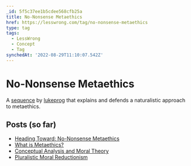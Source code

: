 ```yaml
---
_id: 5f5c37ee1b5cdee568cfb25a
title: No-Nonsense Metaethics
href: https://lesswrong.com/tag/no-nonsense-metaethics
type: tag
tags:
  - LessWrong
  - Concept
  - Tag
synchedAt: '2022-08-29T11:10:07.542Z'
---
```

# No-Nonsense Metaethics

A [sequence](https://wiki.lesswrong.com/wiki/sequence) by [lukeprog](http://lesswrong.com/user/lukeprog/) that explains and defends a naturalistic approach to metaethics.

Posts (so far)
--------------

*   [Heading Toward: No-Nonsense Metaethics](http://lesswrong.com/lw/54p/heading_toward_nononsense_metaethics/)
*   [What is Metaethics?](http://lesswrong.com/lw/5eh/what_is_metaethics/)
*   [Conceptual Analysis and Moral Theory](http://lesswrong.com/lw/5kn/conceptual_analysis_and_moral_theory/)
*   [Pluralistic Moral Reductionism](http://lesswrong.com/lw/5u2/pluralistic_moral_reductionism/)